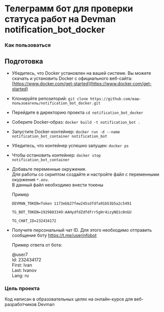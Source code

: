 #  Телеграмм бот для проверки статуса работ на Devman notification_bot_docker
### Как пользоваться

## Подготовка

- Убедитесь, что Docker установлен на вашей системе. Вы можете скачать и установить Docker с официального веб-сайта: [https://www.docker.com/get-started](https://www.docker.com/get-started)


* Клонируйте репозиторий: `git clone https://github.com/ваш-пользователь/notification_bot_docker.git`


* Перейдите в директорию проекта  `cd notification_bot_docker`
* Соберите Docker-образ:  `docker build -t notification_bot .`
* Запустите Docker-контейнер:  `docker run -d --name notification_bot_container notification_bot
`
* Убедитесь, что контейнер успешно запущен: `docker ps`
* Чтобы остановить контейнер: `docker stop notification_bot_container`

* Добавьте переменные окружения.\
  Для работы со скриптом  создайте и настройте файл с переменными окуржения `*.env`.\
  В данный файл необходимо внести токены
  
  Пример
  
    `DEVMAN_TOKEN=Token 1173ebb27few245sdfdfa91b53b5a2c5491`
    
    `TG_BOT_TOKEN=1929883349:AAHydfdZdfdfrr5gHr4izyNQ1c0nGU`
    
    `TG_CHAT_ID=232434172`
 


* Получите персональный чат ID. Для этого необходимо отправить сообщение боту https://t.me/userinfobot 
  
  Пример ответа от бота:
  
  @user7\
  Id: 232434172\
  First: Ivan\
  Last: Ivanov\
  Lang: ru


 
 



### Цель проекта
Код написан в образовательных целях на онлайн-курсе для веб-разработчиков Devman
 
